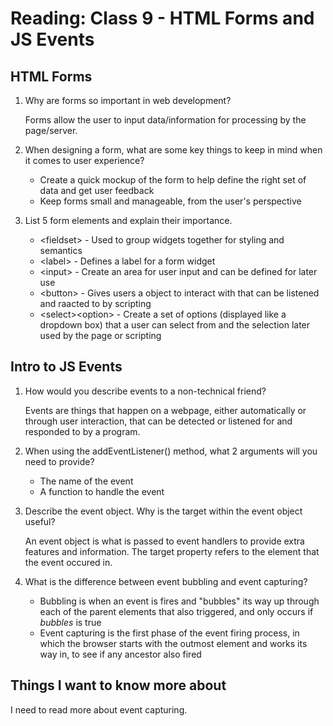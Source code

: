 # Reading: Class 9 - HTML Forms and JS Events

## HTML Forms

1. Why are forms so important in web development?

   Forms allow the user to input data/information for processing by the page/server.

2. When designing a form, what are some key things to keep in mind when it comes to user experience?

   - Create a quick mockup of the form to help define the right set of data and get user feedback
   - Keep forms small and manageable, from the user's perspective

3. List 5 form elements and explain their importance.

   - \<fieldset> - Used to group widgets together for styling and semantics
   - \<label> - Defines a label for a form widget
   - \<input> - Create an area for user input and can be defined for later use
   - \<button> - Gives users a object to interact with that can be listened and raacted to by scripting
   - \<select>\<option> - Create a set of options (displayed like a dropdown box) that a user can select from and the selection later used by the page or scripting

## Intro to JS Events

1. How would you describe events to a non-technical friend?

   Events are things that happen on a webpage, either automatically or through user interaction, that can be detected or listened for and responded to by a program.

2. When using the addEventListener() method, what 2 arguments will you need to provide?

   - The name of the event
   - A function to handle the event

3. Describe the event object. Why is the target within the event object useful?

   An event object is what is passed to event handlers to provide extra features and information. The target property refers to the element that the event occured in.

4. What is the difference between event bubbling and event capturing?

   - Bubbling is when an event is fires and "bubbles" its way up through each of the parent elements that also triggered, and only occurs if _bubbles_ is true
   - Event capturing is the first phase of the event firing process, in which the browser starts with the outmost element and works its way in, to see if any ancestor also fired

## Things I want to know more about

I need to read more about event capturing.
